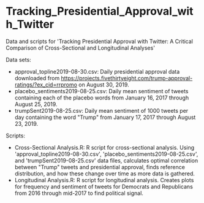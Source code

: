 # Tracking_Presidential_Approval_with_Twitter
Data and scripts for 'Tracking Presidential Approval with Twitter: A Critical Comparison of Cross-Sectional and Longitudinal Analyses'

Data sets:
- approval_topline2019-08-30.csv: Daily presidential approval data downloaded from https://projects.fivethirtyeight.com/trump-approval-ratings/?ex_cid=rrpromo on August 30, 2019. 
- placebo_sentiments2019-08-25.csv: Daily mean sentiment of tweets containing each of the placebo words from January 16, 2017 through August 25, 2019.
- trumpSent2019-08-25.csv: Daily mean sentiment of 1000 tweets per day containing the word "Trump" from January 17, 2017 through August 23, 2019.

Scripts:
- Cross-Sectional Analysis.R: R script for cross-sectional analysis. Using 'approval_topline2019-08-30.csv', 'placebo_sentiments2019-08-25.csv', and 'trumpSent2019-08-25.csv' data files, calculates optimal correlation between "Trump" tweets and presidential approval, finds reference distribution, and how these change over time as more data is gathered. 
- Longitudinal Analysis.R: R script for longitudinal analysis. Creates plots for frequency and sentiment of tweets for Democrats and Republicans from 2016 through mid-2017 to find political signal.

